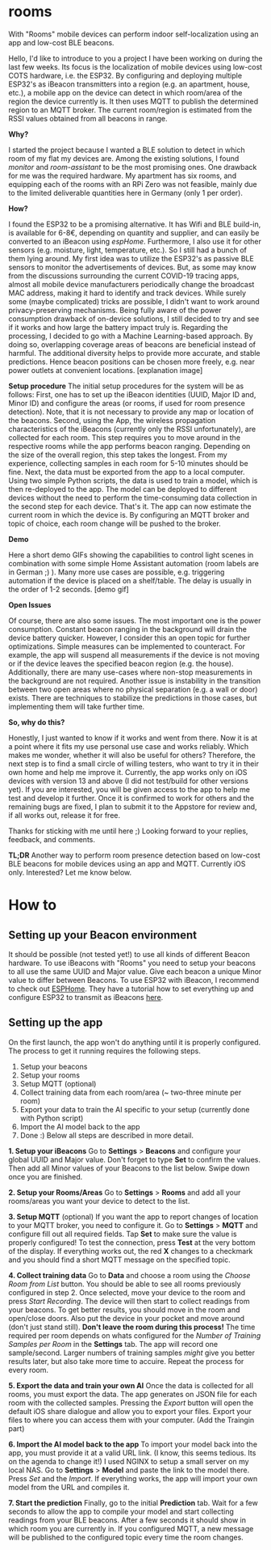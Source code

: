 # rooms
With "Rooms" mobile devices can perform indoor self-localization using an app and low-cost BLE beacons.

Hello,
I'd like to introduce to you a project I have been working on during the last few weeks. Its focus is the localization of mobile devices using low-cost COTS hardware, i.e. the ESP32. By configuring and deploying multiple ESP32's as iBeacon transmitters into a region (e.g. an apartment, house, etc.), a mobile app on the device can detect in which room/area of the region the device currently is. It then uses MQTT to publish the determined region to an MQTT broker. The current room/region is estimated from the RSSI values obtained from all beacons in range.

**Why?**

I started the project because I wanted a BLE solution to detect in which room of my flat my devices are. Among the existing solutions, I found *monitor* and *room-assistant* to be the most promising ones.
One drawback for me was the required hardware. My apartment has six rooms, and equipping each of the rooms with an RPi Zero was not feasible, mainly due to the limited deliverable quantities here in Germany (only 1 per order).

**How?**

I found the ESP32 to be a promising alternative. It has Wifi and BLE build-in, is available for 6-8€, depending on quantity and supplier, and can easily be converted to an iBeacon using *espHome*. Furthermore, I also use it for other sensors (e.g. moisture, light, temperature, etc.). So I still had a bunch of them lying around.
My first idea was to utilize the ESP32's as passive BLE sensors to monitor the advertisements of devices. But, as some may know from the discussions surrounding the current COVID-19 tracing apps,  almost all mobile device manufacturers periodically change the broadcast MAC address, making it hard to identify and track devices. While surely some (maybe complicated) tricks are possible, I didn't want to work around privacy-preserving mechanisms.
Being fully aware of the power consumption drawback of on-device solutions, I still decided to try and see if it works and how large the battery impact truly is.
Regarding the processing, I decided to go with a Machine Learning-based approach. By doing so, overlapping coverage areas of beacons are beneficial instead of harmful. The additional diversity helps to provide more accurate, and stable predictions. Hence beacon positions can be chosen more freely, e.g. near power outlets at convenient locations.
[explanation image]

**Setup procedure**
The initial setup procedures for the system will be as follows:
First, one has to set up the iBeacon identities (UUID, Major ID and, Minor ID) and configure the areas (or rooms, if used for room presence detection). Note, that it is not necessary to provide any map or location of the beacons.
Second, using the App, the wireless propagation characteristics of the iBeacons (currently only the RSSI unfortunately), are collected for each room. This step requires you to move around in the respective rooms while the app performs beacon ranging. Depending on the size of the overall region, this step takes the longest. From my experience, collecting samples in each room for 5-10 minutes should be fine.
Next, the data must be exported from the app to a local computer. Using two simple Python scripts, the data is used to train a model, which is then re-deployed to the app. The model can be deployed to different devices without the need to perform the time-consuming data collection in the second step for each device. 
That's it. The app can now estimate the current room in which the device is. By configuring an MQTT broker and topic of choice, each room change will be pushed to the broker.

**Demo**

Here a short demo GIFs showing the capabilities to control light scenes in combination with some simple Home Assistant automation (room labels are in German ;) ). Many more use cases are possible, e.g. triggering automation if the device is placed on a shelf/table.
The delay is usually in the order of 1-2 seconds.
[demo gif]

**Open Issues**

Of course, there are also some issues. The most important one is the power consumption. Constant beacon ranging in the background will drain the device battery quicker. However, I consider this an open topic for further optimizations. Simple measures can be implemented to counteract. For example, the app will suspend all measurements if the device is not moving or if the device leaves the specified beacon region (e.g. the house).
Additionally, there are many use-cases where non-stop measurements in the background are not required. 
Another issue is instability in the transition between two open areas where no physical separation (e.g. a wall or door) exists. There are techniques to stabilize the predictions in those cases, but implementing them will take further time.

**So, why do this?**

Honestly, I just wanted to know if it works and went from there. Now it is at a point where it fits my use personal use case and works reliably.  Which makes me wonder, whether it will also be useful for others?
Therefore, the next step is to find a small circle of willing testers, who want to try it in their own home and help me improve it.
Currently, the app works only on iOS devices with version 13 and above (I did not test/build for other versions yet).
If you are interested, you will be given access to the app to help me test and develop it further. Once it is confirmed to work for others and the remaining bugs are fixed, I plan to submit it to the Appstore for review and, if all works out, release it for free.

Thanks for sticking with me until here ;)
Looking forward to your replies, feedback, and comments.

**TL;DR** Another way to perform room presence detection based on low-cost BLE beacons for mobile devices using an app and MQTT. Currently iOS only. Interested? Let me know below.

# How to
## Setting up your Beacon environment
It should be possible (not tested yet!) to use all kinds of different Beacon hardware. To use iBeacons with "Rooms" you need to setup your beacons to all use the same UUID and Major value. Give each beacon a unique Minor value to differ between Beacons.
To use ESP32 with iBeacon, I recommend to check out [ESPHome](https://esphome.io). They have a tutorial how to set everything up and configure ESP32 to transmit as iBeacons [here](https://esphome.io/components/esp32_ble_beacon.html?highlight=beacon).

## Setting up the app
On the first launch, the app won't do anything until it is properly configured.
The process to get it running requires the following steps.
1. Setup your beacons
2. Setup your rooms
3. Setup MQTT (optional)
4. Collect training data from each room/area (~ two-three minute per room)
5. Export your data to train the AI specific to your setup (currently done with Python script)
6. Import the AI model back to the app
7. Done :) 
Below all steps are described in more detail.

__1. Setup your iBeacons__
Go to __Settings__ > __Beacons__ and configure your global UUID and Major value. Don't forget to type __Set__ to confirm the values.
Then add all Minor values of your Beacons to the list below.
Swipe down once you are finished.

__2. Setup your Rooms/Areas__
Go to __Settings__ > __Rooms__ and add all your rooms/areas you want your device to detect to the list. 

__3. Setup MQTT__ (optional)
If you want the app to report changes of location to your MQTT broker, you need to configure it. 
Go to __Settings__ > __MQTT__ and configure fill out all required fields. Tap __Set__ to make sure the value is properly configured!
To test the connection, press __Test__ at the very bottom of the display. If everything works out, the red __X__ changes to a checkmark and you should find a short MQTT message on the specified topic.

__4. Collect training data__
Go to __Data__ and choose a room using the _Choose Room from List_ button. You should be able to see all rooms previously configured in step 2. 
Once selected, move your device to the room and press _Start Recording_. The device will then start to collect readings from your beacons.
To get better results, you should move in the room and open/close doors. Also put the device in your pocket and move around (don't just stand still).
__Don't leave the room during this process!__ 
The time required per room depends on whats configured for the _Number of Training Samples per Room_ in the __Settings__ tab. The app will record one sample/second. Larger numbers of training samples _might_ give you better results later, but also take more time to accuire.
Repeat the process for every room.

__5. Export the data and train your own AI__
Once the data is collected for all rooms, you must export the data. The app generates on JSON file for each room with the collected samples.
Pressing the _Export_ button will open the default iOS share dialogue and allow you to export your files.
Export your files to where you can access them with your computer. 
(Add the Traingin part)

__6. Import the AI model back to the app__
To import your model back into the app, you must provide it at a valid URL link. (I know, this seems tedious. Its on the agenda to change it!)
I used NGINX to setup a small server on my local NAS. 
Go to __Settings__ > __Model__ and paste the link to the model there. Press _Set_ and the _Import_. If everything works, the app will import your own model from the URL and compiles it.

__7. Start the prediction__
Finally, go to the initial __Prediction__ tab. Wait for a few seconds to allow the app to compile your model and start collecting readings from your BLE beacons. After a few seconds it should show in which room you are currently in. If you configured MQTT, a new message will be published to the configured topic every time the room changes. 
